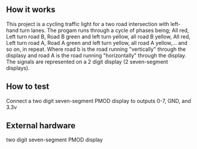 <!---

This file is used to generate your project datasheet. Please fill in the information below and delete any unused
sections.

You can also include images in this folder and reference them in the markdown. Each image must be less than
512 kb in size, and the combined size of all images must be less than 1 MB.
-->

## How it works

This project is a cycling traffic light for a two road intersection with left-hand turn lanes. 
The progam runs through a cycle of phases being; All red, Left turn road B, Road B green and left turn yellow, all road B yellow, All red, Left turn road A, Road A green and left turn yellow, all road A yellow,... and so on, in repeat. 
Where road b is the road running "vertically" through the displasy and road A is the road running "horizontally" through the display.
The signals are represented on a 2 digit display (2 seven-segment displays).

## How to test

Connect a two digit seven-segment PMOD display to outputs 0-7, GND, and 3.3v 

## External hardware

two digit seven-segment PMOD display
